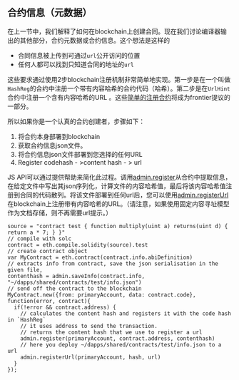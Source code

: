## 合约信息（元数据）
在上一节中，我们解释了如何在blockchain上创建合同。现在我们讨论编译器输出的其他部分，合约元数据或合约信息。这个想法是这样的
* 合同信息被上传到可通过`url`公开访问的位置
* 任何人都可以找到只知道合同的地址的`url`

这些要求通过使用2步blockchain注册机制非常简单地实现。第一步是在一个叫做`HashReg`的合约中注册一个带有内容哈希的合约代码（哈希）。第二步是在`UrlHint`合约中注册一个含有内容哈希的URL 。这些[简单的注册合约](https://github.com/ethereum/go-ethereum/blob/develop/common/registrar/contracts.go)将成为frontier提议的一部分。

所以如果你是一个认真的合约创建者，步骤如下：
1. 将合约本身部署到blockchain
2. 获取合约信息json文件。
3. 将合约信息json文件部署到您选择的任何URL
4. Register codehash - >content hash - > url

JS API可以通过提供帮助来简化此过程。调用[admin.register](https://ethereum.gitbooks.io/frontier-guide/content/contract_info.html)从合约中提取信息，在给定文件中写出其json序列化，计算文件的内容哈希值，最后将该内容哈希值注册到合同的代码散列。将该文件部署到任何url后，您可以使用[admin.registerUrl](https://ethereum.gitbooks.io/frontier-guide/content/contract_info.html)在blockchain上注册带有内容哈希的URL。（请注意，如果使用固定内容寻址模型作为文档存储，则不再需要url提示。）
```
source = "contract test { function multiply(uint a) returns(uint d) { return a * 7; } }"
// compile with solc
contract = eth.compile.solidity(source).test
// create contract object
var MyContract = eth.contract(contract.info.abiDefinition)
// extracts info from contract, save the json serialisation in the given file,
contenthash = admin.saveInfo(contract.info, "~/dapps/shared/contracts/test/info.json")
// send off the contract to the blockchain
MyContract.new({from: primaryAccount, data: contract.code}, function(error, contract){
  if(!error && contract.address) {
    // calculates the content hash and registers it with the code hash in `HashReg`
    // it uses address to send the transaction.
    // returns the content hash that we use to register a url
    admin.register(primaryAccount, contract.address, contenthash)
    // here you deploy ~/dapps/shared/contracts/test/info.json to a url
    admin.registerUrl(primaryAccount, hash, url)
  }
});
```
